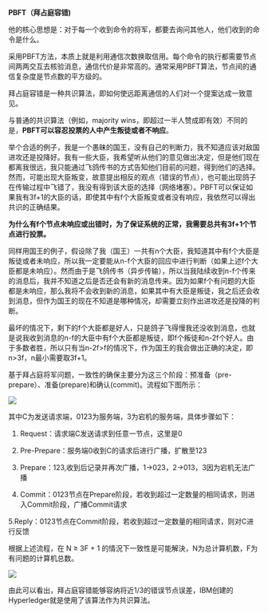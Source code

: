 **PBFT（拜占庭容错)**

他的核心思想是：对于每一个收到命令的将军，都要去询问其他人，他们收到的命令是什么。

采用PBFT方法，本质上就是利用通信次数换取信用。每个命令的执行都需要节点间两两交互去核验消息，通信代价是非常高的。通常采用PBFT算法，节点间的通信复杂度是节点数的平方级的。



拜占庭容错是一种共识算法，即如何使远距离通信的人们对一个提案达成一致意见。

与普通的共识算法（例如，majority wins，即超过一半人赞成即有效）不同的是，**PBFT可以容忍投票的人中产生叛徒或者不响应**。

举个合适的例子，我是一个愚昧的国王，没有自己的判断力，我不知道应该对敌国进攻还是投降好。我有一些大臣，我希望听从他们的意见做出决定，但是他们现在都离我很远，我只能通过飞鸽传书的方式告知他们目前的问题，得到他们的选择。然而，可能出现大臣叛变，故意提出相反的观点（错误的节点），也可能出现鸽子在传输过程中飞错了，我没有得到该大臣的选择（网络堵塞）。PBFT可以保证如果我有3f+1的大臣的话，即使其中有f个大臣叛变或者没有响应，我依然可以得出共识的正确结果。

**为什么有f个节点未响应或出错时，为了保证系统的正常，我需要总共有3f+1个节点进行投票。**

同样用国王的例子，假设除了我（国王）一共有n个大臣，我知道其中有f个大臣是叛徒或者未响应，所以我一定要能从n-f个大臣的回应中进行判断（如果上述f个大臣都是未响应）。然而由于是飞鸽传书（异步传输），所以当我陆续收到n-f个传来的消息后，我并不知道之后是否还会有新的消息传来。因为如果f个有问题的大臣都是未响应，那么我将不会收到新的消息，如果其中有大臣是叛徒，我之后还会收到消息，但作为国王的现在不知道是哪种情况，却需要立刻作出进攻还是投降的判断。

最坏的情况下，剩下的f个大臣都是好人，只是鸽子飞得慢我还没收到消息，也就是说我收到消息的n-f的大臣中有f个大臣都是叛徒，即f个叛徒和n-2f个好人。由于多数者胜，所以只有当n-2f>f的情况下，作为国王的我会做出正确的决定，即n>3f，n最小需要取3f+1。





​     基于拜占庭将军问题，一致性的确保主要分为这三个阶段：预准备（pre-prepare）、准备(prepare)和确认(commit)。流程如下图所示：

![](/Users/daminyang/github/github.com/teachain/study/ethereum/PBFT.png)



 

 其中C为发送请求端，0123为服务端，3为宕机的服务端，具体步骤如下：

1. Request：请求端C发送请求到任意一节点，这里是0

2. Pre-Prepare：服务端0收到C的请求后进行广播，扩散至123

3. Prepare：123,收到后记录并再次广播，1->023，2->013，3因为宕机无法广播

4. Commit：0123节点在Prepare阶段，若收到超过一定数量的相同请求，则进入Commit阶段，广播Commit请求

 5.Reply：0123节点在Commit阶段，若收到超过一定数量的相同请求，则对C进行反馈

 

 根据上述流程，在 N ≥ 3F + 1 的情況下一致性是可能解決，N为总计算机数，F为有问题的计算机总数。

 ![](/Users/daminyang/github/github.com/teachain/study/ethereum/pbft_2.png)

​     由此可以看出，拜占庭容错能够容纳将近1/3的错误节点误差，IBM创建的Hyperledger就是使用了该算法作为共识算法。

